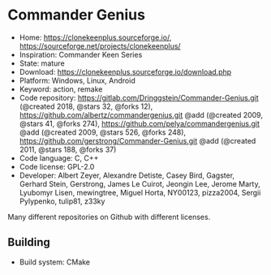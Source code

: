 # Commander Genius

- Home: https://clonekeenplus.sourceforge.io/, https://sourceforge.net/projects/clonekeenplus/
- Inspiration: Commander Keen Series
- State: mature
- Download: https://clonekeenplus.sourceforge.io/download.php
- Platform: Windows, Linux, Android
- Keyword: action, remake
- Code repository: https://gitlab.com/Dringgstein/Commander-Genius.git (@created 2018, @stars 32, @forks 12), https://github.com/albertz/commandergenius.git @add (@created 2009, @stars 41, @forks 274), https://github.com/pelya/commandergenius.git @add (@created 2009, @stars 526, @forks 248), https://github.com/gerstrong/Commander-Genius.git @add (@created 2011, @stars 188, @forks 37)
- Code language: C, C++
- Code license: GPL-2.0
- Developer: Albert Zeyer, Alexandre Detiste, Casey Bird, Gagster, Gerhard Stein, Gerstrong, James Le Cuirot, Jeongin Lee, Jerome Marty, Lyubomyr Lisen, mewingtree, Miguel Horta, NY00123, pizza2004, Sergii Pylypenko, tulip81, z33ky

Many different repositories on Github with different licenses.

## Building

- Build system: CMake
